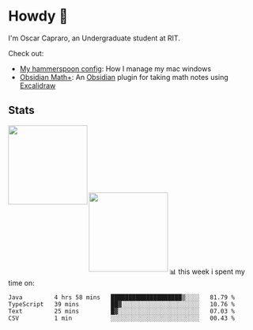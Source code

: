 # Howdy :wave:
I'm Oscar Capraro, an Undergraduate student at RIT.


Check out:
- [My hammerspoon config](https://github.com/ocapraro/.hammerspoon): How I manage my mac windows
- [Obsidian Math+](https://github.com/ocapraro/obsidian-math-plus): An [Obsidian](https://obsidian.md/) plugin for taking math notes using [Excalidraw](https://github.com/excalidraw/excalidraw)

## Stats

<div width="100%"><a href="https://github.com/anuraghazra/github-readme-stats">
<img align="left" height="160em" src="https://github-readme-stats.vercel.app/api?username=ocapraro&show_icons=true&theme=dark&count_private=true" />
<br><br><br><br><br><br><br><br>
<img align="left" height="160em" src="https://github-readme-stats.vercel.app/api/top-langs/?username=ocapraro&theme=dark&layout=compact&count_private=true" />
</a></div>

<br><br><br><br><br><br><br><br>
📊 this week i spent my time on:
<!--START_SECTION:waka-->

```text
Java         4 hrs 58 mins   ████████████████████▒░░░░   81.79 %
TypeScript   39 mins         ██▓░░░░░░░░░░░░░░░░░░░░░░   10.76 %
Text         25 mins         █▓░░░░░░░░░░░░░░░░░░░░░░░   07.03 %
CSV          1 min           ░░░░░░░░░░░░░░░░░░░░░░░░░   00.43 %
```

<!--END_SECTION:waka-->
